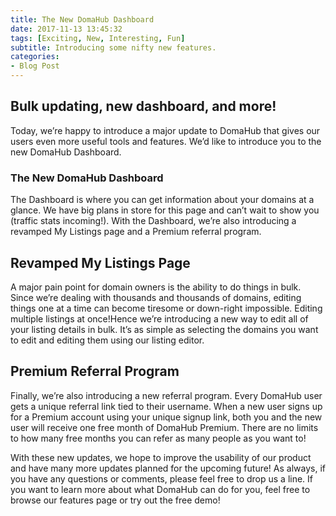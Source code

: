 ```yaml
---
title: The New DomaHub Dashboard
date: 2017-11-13 13:45:32
tags: [Exciting, New, Interesting, Fun]
subtitle: Introducing some nifty new features.
categories:
- Blog Post
---
```


<!-- more -->

## Bulk updating, new dashboard, and more!

Today, we’re happy to introduce a major update to DomaHub that gives our users even more useful tools and features. We’d like to introduce you to the new DomaHub Dashboard.

### The New DomaHub Dashboard
The Dashboard is where you can get information about your domains at a glance. We have big plans in store for this page and can’t wait to show you (traffic stats incoming!).
With the Dashboard, we’re also introducing a revamped My Listings page and a Premium referral program.

## Revamped My Listings Page
A major pain point for domain owners is the ability to do things in bulk. Since we’re dealing with thousands and thousands of domains, editing things one at a time can become tiresome or down-right impossible.
Editing multiple listings at once!Hence we’re introducing a new way to edit all of your listing details in bulk. It’s as simple as selecting the domains you want to edit and editing them using our listing editor.

## Premium Referral Program
Finally, we’re also introducing a new referral program. Every DomaHub user gets a unique referral link tied to their username.
When a new user signs up for a Premium account using your unique signup link, both you and the new user will receive one free month of DomaHub Premium. There are no limits to how many free months you can refer as many people as you want to!

With these new updates, we hope to improve the usability of our product and have many more updates planned for the upcoming future! As always, if you have any questions or comments, please feel free to drop us a line.
If you want to learn more about what DomaHub can do for you, feel free to browse our features page or try out the free demo!

